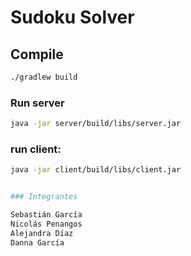 # Sudoku Solver


## Compile

```sh
./gradlew build
```

### Run server

```sh
java -jar server/build/libs/server.jar
```

### run client:

```sh
java -jar client/build/libs/client.jar


### Integrantes

Sebastián García
Nicolás Penangos
Alejandra Díaz
Danna García
